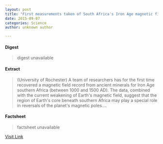 ```yaml
---
layout: post
title: "First measurements taken of South Africa's Iron Age magnetic field history"
date: 2015-09-07
categories: Science
author: unknown author

---
```



#### Digest
>digest unavailable

#### Extract
>(University of Rochester) A team of researchers has for the first time recovered a magnetic field record from ancient minerals for Iron Age southern Africa (between 1000 and 1500 AD). The data, combined with the current weakening of Earth's magnetic field, suggest that the region of Earth's core beneath southern Africa may play a special role in reversals of the planet's magnetic poles....

#### Factsheet
>factsheet unavailable

[Visit Link](http://www.eurekalert.org/pub_releases/2015-07/uor-fmt072315.php)


